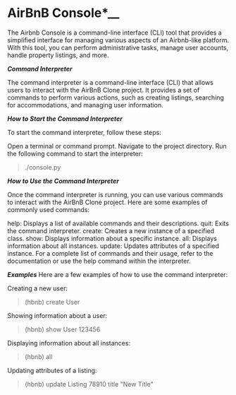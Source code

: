 <h1>AirBnB Console*__</h1>

<p>
The Airbnb Console is a command-line interface (CLI) tool that provides a simplified interface for managing various aspects of an Airbnb-like platform. With this tool, you can perform administrative tasks, manage user accounts, handle property listings, and more.
</p>

__*Command Interpreter*__

<p>
The command interpreter is a command-line interface (CLI) that allows users to interact with the AirBnB Clone project. It provides a set of commands to perform various actions, such as creating listings, searching for accommodations, and managing user information.
</p>

__*How to Start the Command Interpreter*__

<p>
To start the command interpreter, follow these steps:

Open a terminal or command prompt.
Navigate to the project directory.
Run the following command to start the interpreter:
> ./console.py
</p>

__*How to Use the Command Interpreter*__

<p>
Once the command interpreter is running, you can use various commands to interact with the AirBnB Clone project. Here are some examples of commonly used commands:

help: Displays a list of available commands and their descriptions.
quit: Exits the command interpreter.
create: Creates a new instance of a specified class.
show: Displays information about a specific instance.
all: Displays information about all instances.
update: Updates attributes of a specified instance.
For a complete list of commands and their usage, refer to the documentation or use the help command within the interpreter.
</p>

__*Examples*__
Here are a few examples of how to use the command interpreter:

Creating a new user:
> (hbnb) create User

Showing information about a user:
> (hbnb) show User 123456

Displaying information about all instances:
> (hbnb) all

Updating attributes of a listing:
> (hbnb) update Listing 78910 title "New Title"
